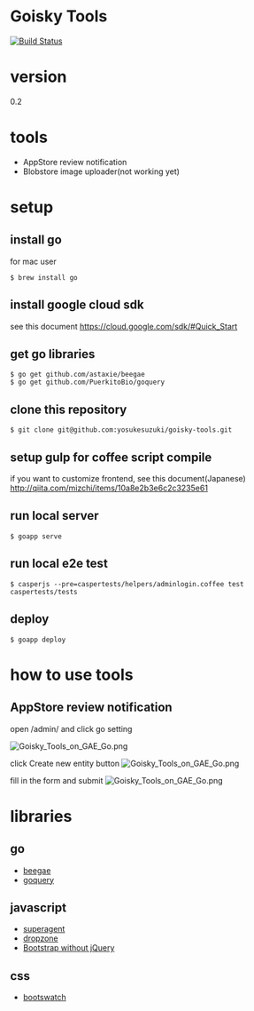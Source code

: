 Goisky Tools
==========

[![Build Status](https://travis-ci.org/yosukesuzuki/goisky-tools.svg?branch=master)](https://travis-ci.org/yosukesuzuki/goisky-tools)

# version
0.2

# tools
- AppStore review notification
- Blobstore image uploader(not working yet)


# setup
## install go
for mac user

```
$ brew install go
```
## install google cloud sdk
see this document
https://cloud.google.com/sdk/#Quick_Start

## get go libraries
```
$ go get github.com/astaxie/beegae
$ go get github.com/PuerkitoBio/goquery
```

## clone this repository
```
$ git clone git@github.com:yosukesuzuki/goisky-tools.git
```

## setup gulp for coffee script compile
if you want to customize frontend, see this document(Japanese)
http://qiita.com/mizchi/items/10a8e2b3e6c2c3235e61

## run local server
```
$ goapp serve
```

## run local e2e test
```
$ casperjs --pre=caspertests/helpers/adminlogin.coffee test caspertests/tests
```

## deploy
```
$ goapp deploy
```

# how to use tools
## AppStore review notification
open /admin/ and click go setting

![Goisky_Tools_on_GAE_Go.png](https://qiita-image-store.s3.amazonaws.com/0/45686/c3db4890-c40d-a42e-edf8-45a0c9fe8935.png "Goisky_Tools_on_GAE_Go.png")

click Create new entity button
![Goisky_Tools_on_GAE_Go.png](https://qiita-image-store.s3.amazonaws.com/0/45686/0aee7755-a3b1-1357-02aa-6c8aa3b56606.png "Goisky_Tools_on_GAE_Go.png")

fill in the form and submit
![Goisky_Tools_on_GAE_Go.png](https://qiita-image-store.s3.amazonaws.com/0/45686/2c79525a-fbe3-9226-a10f-7997c6abf03e.png "Goisky_Tools_on_GAE_Go.png")



# libraries
## go
- [beegae](https://github.com/astaxie/beegae)
- [goquery](https://github.com/PuerkitoBio/goquery)

## javascript
- [superagent](https://github.com/visionmedia/superagent)
- [dropzone](http://www.dropzonejs.com/)
- [Bootstrap without jQuery](https://github.com/tagawa/bootstrap-without-jquery)

## css
- [bootswatch](http://bootswatch.com/)

